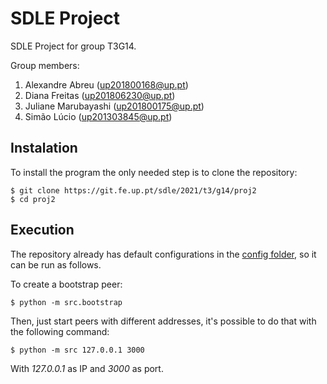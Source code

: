 # SDLE Project

SDLE Project for group T3G14.

Group members:

1. Alexandre Abreu ([up201800168@up.pt](mailto:up201800168@up.pt))
2. Diana Freitas ([up201806230@up.pt](mailto:up201806230@up.pt))
3. Juliane Marubayashi ([up201800175@up.pt](mailto:up201800175@up.pt))
4. Simão Lúcio ([up201303845@up.pt](mailto:up201303845@up.pt))

## Instalation

To install the program the only needed step is to clone the repository:

```console
$ git clone https://git.fe.up.pt/sdle/2021/t3/g14/proj2
$ cd proj2
```

## Execution

The repository already has default configurations in the [config folder](config/), so it can be run as follows.

To create a bootstrap peer:

```console
$ python -m src.bootstrap
```

Then, just start peers with different addresses, it's possible to do that with the following command:

```console
$ python -m src 127.0.0.1 3000
```

With _127.0.0.1_ as IP and _3000_ as port.

